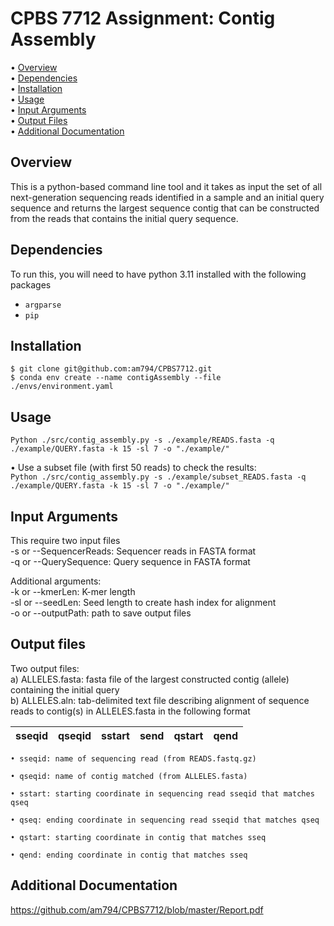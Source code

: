 # CPBS 7712 Assignment: Contig Assembly

• [Overview](#Overview) <br>
• [Dependencies](#dependencies) <br>
• [Installation](#installation) <br>
• [Usage](#usage) <br>
• [Input Arguments](#input-arguments) <br>
• [Output Files](#output-files) <br>
• [Additional Documentation](#additional-documentation) <br>

## Overview
This is a python-based command line tool and it takes as input the set of all next-generation sequencing reads identified in a sample and an initial query sequence and returns the largest sequence contig that can be constructed from the reads that contains the initial query sequence. <br>

## Dependencies
To run this, you will need to have python 3.11 installed with the following packages

* `argparse`
* `pip`

## Installation
`$ git clone git@github.com:am794/CPBS7712.git` <br>
`$ conda env create --name contigAssembly --file ./envs/environment.yaml`


## Usage
`Python ./src/contig_assembly.py -s ./example/READS.fasta -q ./example/QUERY.fasta -k 15 -sl 7 -o "./example/"`

• Use a subset file (with first 50 reads) to check the results: <br>
`Python ./src/contig_assembly.py -s ./example/subset_READS.fasta -q ./example/QUERY.fasta -k 15 -sl 7 -o "./example/"`

## Input Arguments
This require two input files<br>
-s or --SequencerReads: Sequencer reads in FASTA format<br>
-q or --QuerySequence: Query sequence in FASTA format<br>

Additional arguments:<br>
-k or --kmerLen: K-mer length<br>
-sl or --seedLen: Seed length to create hash index for alignment <br>
-o or --outputPath: path to save output files<br>

## Output files
Two output files:<br>
a) ALLELES.fasta: fasta file of the largest constructed contig (allele) containing the initial query<br>
b) ALLELES.aln: tab-delimited text file describing alignment of sequence reads to contig(s) in ALLELES.fasta in the following format<br>

| sseqid | qseqid | sstart | send | qstart | qend |
| :----: | :----: | :----: | :--: | :----: | :--: |

`• sseqid: name of sequencing read (from READS.fastq.gz)` <br>

`• qseqid: name of contig matched (from ALLELES.fasta)` <br>

`• sstart: starting coordinate in sequencing read sseqid that matches qseq` <br>

`• qseq: ending coordinate in sequencing read sseqid that matches qseq` <br>

`• qstart: starting coordinate in contig that matches sseq` <br>

`• qend: ending coordinate in contig that matches sseq` <br>

## Additional Documentation
https://github.com/am794/CPBS7712/blob/master/Report.pdf